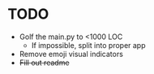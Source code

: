 # TODO

- Golf the main.py to <1000 LOC
  - If impossible, split into proper app
- Remove emoji visual indicators
- ~~Fill out readme~~
